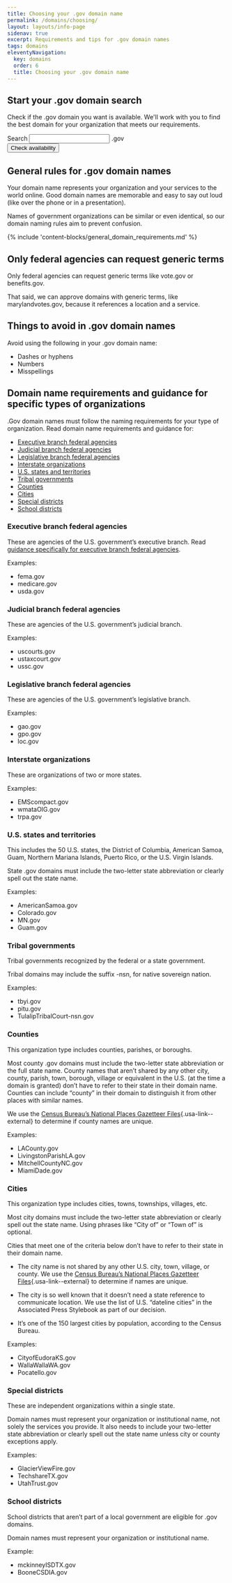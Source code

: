 ```yaml
---
title: Choosing your .gov domain name
permalink: /domains/choosing/
layout: layouts/info-page
sidenav: true
excerpt: Requirements and tips for .gov domain names
tags: domains
eleventyNavigation:
  key: domains
  order: 6
  title: Choosing your .gov domain name
---
```


## Start your .gov domain search
Check if the .gov domain you want is available. We'll work with you to find the best domain for your organization that meets our requirements. 
<form class="usa-search usa-search--domain-choosing" role="search">

  <div class="grid-row">
    <div class="grid-col grid-col__input-grid">
      <label class="usa-sr-only" for="domain-input">Search</label>
      <input
        id="domain-input" 
        class="usa-input" 
        type="search" 
        aria-label="Check Domain Name input"
        title="Check Domain input"
      />
      <span class="padding-left-05">.gov</span>
    </div>
  </div>

  <div class="grid-row margin-top-2">
    <div class="grid-col">
		  <div class="usa-search--domain_message-choosing" id="usa-search--domain_message"></div>
    </div>
  </div>

  <div class="grid-row margin-top-2">
    <div class="grid-col">
      <button 
      class="usa-button" 
      type="submit"
      onclick="checkDomainAvailability()"
      onsubmit="return false"
      aria-label="Check availability of Domain Name"
      title="Check Domain Availability"
      >
        Check availability
      </button>
    </div>
  </div>
</form>

## General rules for .gov domain names
Your domain name represents your organization and your services to the world online. Good domain names are memorable and easy to say out loud (like over the phone or in a presentation).

Names of government organizations can be similar or even identical, so our domain naming rules aim to prevent confusion.

{% include 'content-blocks/general_domain_requirements.md' %}

## Only federal agencies can request generic terms
Only federal agencies can request generic terms like vote.gov or benefits.gov.

That said, we can approve domains with generic terms, like marylandvotes.gov, because it references a location and a service.


## Things to avoid in .gov domain names
Avoid using the following in your .gov domain name:
- Dashes or hyphens
- Numbers
- Misspellings


## Domain name requirements and guidance for specific types of organizations
.Gov domain names must follow the naming requirements for your type of organization. Read domain name requirements and guidance for:
- [Executive branch federal agencies](#executive-branch-federal-agencies)
- [Judicial branch federal agencies](#judicial-branch-federal-agencies)
- [Legislative branch federal agencies](#legislative-branch-federal-agencies)
- [Interstate organizations](#interstate-organizations)
- [U.S. states and territories](#u.s.-states-and-territories)
- [Tribal governments](#tribal-governments)
- [Counties](#counties)
- [Cities](#cities)
- [Special districts](#special-districts)
- [School districts](#school-districts)

### Executive branch federal agencies
These are agencies of the U.S. government’s executive branch. Read [guidance specifically for executive branch federal agencies](../executive-branch-guidance).

Examples:
- fema.gov
- medicare.gov
- usda.gov

### Judicial branch federal agencies
These are agencies of the U.S. government’s judicial branch.

Examples:
- uscourts.gov
- ustaxcourt.gov
- ussc.gov

### Legislative branch federal agencies
These are agencies of the U.S. government’s legislative branch.

Examples:
- gao.gov
- gpo.gov
- loc.gov

### Interstate organizations
These are organizations of two or more states.

Examples:
- EMScompact.gov
- wmataOIG.gov
- trpa.gov


### U.S. states and territories
This includes the 50 U.S. states, the District of Columbia, American Samoa, Guam, Northern Mariana Islands, Puerto Rico, or the U.S. Virgin Islands.

State .gov domains must include the two-letter state abbreviation or clearly spell out the state name. 

Examples:
- AmericanSamoa.gov
- Colorado.gov
- MN.gov
- Guam.gov

### Tribal governments
Tribal governments recognized by the federal or a state government.

Tribal domains may include the suffix -nsn, for native sovereign nation.

Examples:
- tbyi.gov
- pitu.gov
- TulalipTribalCourt-nsn.gov

### Counties
This organization type includes counties, parishes, or boroughs.

Most county .gov domains must include the two-letter state abbreviation or the full state name. County names that aren’t shared by any other city, county, parish, town, borough, village or equivalent in the U.S. (at the time a domain is granted) don’t have to refer to their state in their domain name. Counties can include “county” in their domain to distinguish it from other places with similar names. 

We use the [Census Bureau’s National Places Gazetteer Files](https://www.census.gov/geographies/reference-files/time-series/geo/gazetteer-files.html){.usa-link--external} to determine if county names are unique.

Examples:
- LACounty.gov
- LivingstonParishLA.gov
- MitchellCountyNC.gov
- MiamiDade.gov

### Cities
This organization type includes cities, towns, townships, villages, etc.

Most city domains must include the two-letter state abbreviation or clearly spell out the state name. Using phrases like “City of” or “Town of” is optional.

Cities that meet one of the criteria below don’t have to refer to their state in their domain name.

- The city name is not shared by any other U.S. city, town, village, or county. We use the [Census Bureau’s National Places Gazetteer Files](https://www.census.gov/geographies/reference-files/time-series/geo/gazetteer-files.html){.usa-link--external} to determine if names are unique.

- The city is so well known that it doesn’t need a state reference to communicate location. We use the list of U.S. “dateline cities” in the Associated Press Stylebook as part of our decision.

- It’s one of the 150 largest cities by population, according to the Census Bureau.
  
Examples:
- CityofEudoraKS.gov
- WallaWallaWA.gov
- Pocatello.gov

### Special districts
These are independent organizations within a single state.

Domain names must represent your organization or institutional name, not solely the services you provide. It also needs to include your two-letter state abbreviation or clearly spell out the state name unless city or county exceptions apply.

Examples:
- GlacierViewFire.gov
- TechshareTX.gov
- UtahTrust.gov

### School districts
School districts that aren’t part of a local government are eligible for .gov domains.

Domain names must represent your organization or institutional name.

Example:
- mckinneyISDTX.gov
- BooneCSDIA.gov




